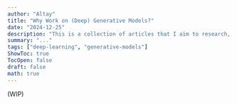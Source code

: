```yaml
---
author: "Altay"
title: "Why Work on (Deep) Generative Models?"
date: "2024-12-25"
description: "This is a collection of articles that I aim to research, write, and post on this blog!"
summary: "..."
tags: ["deep-learning", "generative-models"]
ShowToc: true
TocOpen: false
draft: false
math: true
---
```


(WIP)